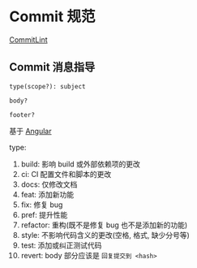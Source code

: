 # Commit 规范

[CommitLint](https://github.com/conventional-changelog/commitlint)

## Commit 消息指导

```docs
type(scope?): subject

body?

footer?
```

基于 [Angular](https://github.com/angular/angular/blob/22b96b9/CONTRIBUTING.md#-commit-message-guidelines)

type:

1. build: 影响 build 或外部依赖项的更改
2. ci: CI 配置文件和脚本的更改
3. docs: 仅修改文档
4. feat:  添加新功能
5. fix: 修复 bug
6. pref: 提升性能
7. refactor: 重构(既不是修复 bug 也不是添加新的功能)
8. style: 不影响代码含义的更改(空格, 格式, 缺少分号等)
9. test: 添加或纠正测试代码
10. revert: body 部分应该是 `回复提交到 <hash>`
